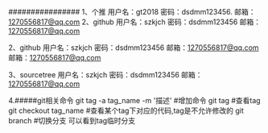 ################
1、个推
用户名：gt2018
密码：dsdmm123456.
邮箱：1270556817@qq.com
2、github
用户名：szkjch
密码：dsdmm123456
邮箱：1270556817@qq.com



2、github
用户名：szkjch
密码：dsdmm123456
邮箱：1270556817@qq.com
邮箱：1270556817@qq.com

3、sourcetree
用户名：szkjch
密码：dsdmm123456
邮箱：1270556817@qq.com


4.#####git相关命令
git tag -a tag_name -m '描述'    #增加命令
git tag                         #查看tag
git checkout tag_name           #查看某个tag下对应的代码,tag是不允许修改的
git branch                      #切换分支  可以看到tag临时分支
